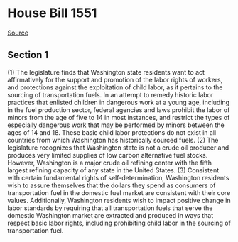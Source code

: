 # House Bill 1551

[Source](http://lawfilesext.leg.wa.gov/biennium/2021-22/Xml/Bills/House%20Bills/1551.xml)
## Section 1
(1) The legislature finds that Washington state residents want to act affirmatively for the support and promotion of the labor rights of workers, and protections against the exploitation of child labor, as it pertains to the sourcing of transportation fuels. In an attempt to remedy historic labor practices that enlisted children in dangerous work at a young age, including in the fuel production sector, federal agencies and laws prohibit the labor of minors from the age of five to 14 in most instances, and restrict the types of especially dangerous work that may be performed by minors between the ages of 14 and 18. These basic child labor protections do not exist in all countries from which Washington has historically sourced fuels.
(2) The legislature recognizes that Washington state is not a crude oil producer and produces very limited supplies of low carbon alternative fuel stocks. However, Washington is a major crude oil refining center with the fifth largest refining capacity of any state in the United States.
(3) Consistent with certain fundamental rights of self-determination, Washington residents wish to assure themselves that the dollars they spend as consumers of transportation fuel in the domestic fuel market are consistent with their core values. Additionally, Washington residents wish to impact positive change in labor standards by requiring that all transportation fuels that serve the domestic Washington market are extracted and produced in ways that respect basic labor rights, including prohibiting child labor in the sourcing of transportation fuel.
